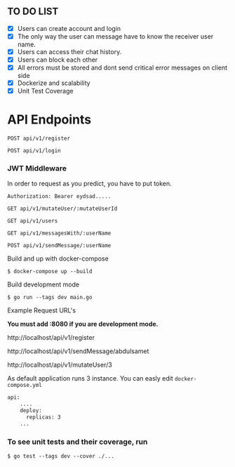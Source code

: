 ## TO DO LIST

- [x] Users can create account and login
- [x] The only way the user can message have to know the receiver user name.
- [x] Users can access their chat history.
- [x] Users can block each other
- [x] All errors must be stored and dont send critical error messages on client side
- [x] Dockerize and scalability
- [x] Unit Test Coverage 

# API Endpoints

`POST api/v1/register` <br/>

`POST api/v1/login` <br/>

### JWT Middleware

In order to request as you predict, you have to put token.
 
`Authorization: Bearer eydsad.....`

`GET api/v1/mutateUser/:mutateUserId` 
  
`GET api/v1/users`
   
`GET api/v1/messagesWith/:userName` 

`POST api/v1/sendMessage/:userName`

Build and up with docker-compose

```
$ docker-compose up --build
```

Build development mode
```
$ go run --tags dev main.go
```

Example Request URL's

**You must add :8080 if you are development mode.** 

http://localhost/api/v1/register 

http://localhost/api/v1/sendMessage/abdulsamet

http://localhost/api/v1/mutateUser/3 


As default application runs 3 instance. You can easly edit `docker-compose.yml` 

``` dockerfile
api:
    ....
    deploy:
      replicas: 3
    ...
```


### To see unit tests and their coverage, run

```shell script
$ go test --tags dev --cover ./...
```

